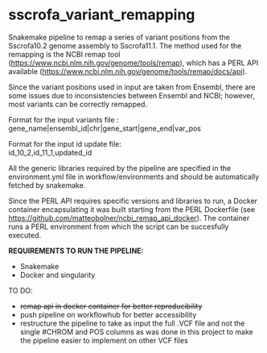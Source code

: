 # sscrofa_variant_remapping

Snakemake pipeline to remap a series of variant positions from the Sscrofa10.2 genome assembly to Sscrofa11.1.
The method used for the remapping is the NCBI remap tool (https://www.ncbi.nlm.nih.gov/genome/tools/remap), which has a PERL API available (https://www.ncbi.nlm.nih.gov/genome/tools/remap/docs/api).  

Since the variant positions used in input are taken from Ensembl, there are some issues due to inconsistencies between Ensembl and NCBI; however, most variants can be correctly remapped.  

Format for the input variants file :  
gene_name|ensembl_id|chr|gene_start|gene_end|var_pos

Format for the input id update file:  
id_10_2,id_11_1,updated_id

All the generic libraries required by the pipeline are specified in the environment.yml file in workflow/environments and should be automatically fetched by snakemake.   

Since the PERL API requires specific versions and libraries to run, a Docker container encapsulating it was built starting from the PERL Dockerfile (see https://github.com/matteobolner/ncbi_remap_api_docker). The container runs a PERL environment from which the script can be succesfully executed.


**REQUIREMENTS TO RUN THE PIPELINE:**  
- Snakemake  
- Docker and singularity  


TO DO:  
-	~~remap api in docker container for better reproducibility~~  
- push pipeline on workflowhub for better accessibility  
- restructure the pipeline to take as input the full .VCF file and not the single #CHROM and POS columns as was done in this project to make the pipeline easier to implement on other VCF files  
